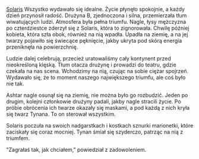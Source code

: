 [Solaris](../postacie%20graczy/Solaris.md)
Wszystko wydawało się idealne. Życie płynęło spokojnie, a każdy dzień przynosił radość. Drużyna B, zjednoczona i silna, przemierzała tłum wiwatujących ludzi. Atmosfera była pełna triumfu. Nagle, łysy mężczyzna po czterdziestce zderzył się z Solaris, która to zignorowała. Chwilę później kobieta, która szła obok, również na nią wpadła. Upadła na ziemię, a na jej twarzy pojawiło się świecące pęknięcie, jakby ukryta pod skórą energia przeniknęła na powierzchnię.

Ludzie dalej celebrują, przecież uratowaliśmy cały kontynent przed nieokreśloną klęską. Tłum otacza drużynę i prowadzi do teatru, gdzie czekała na nas scena. Wchodzimy na nią, czując na sobie ciężar spojrzeń. Wydawało się, że to moment naszego największego triumfu, ale coś było nie tak.

Ashtar nagle osunął się na ziemię, nie można było go rozbudzić. Jeden po drugim, kolejni członkowie drużyny padali, jakby nagle stracili życie. Po próbie obrócenia ich twarze okazały się maskami, a pod każdą z nich kryła się twarz Tynana. To on sterował wszystkim.

Solaris poczuła na swoich nadgarstkach i kostkach sznurki marionetki, które zaciskały się coraz mocniej. Tynan śmiał się szyderczo, patrząc na nią z triumfem.

"Zagrałaś tak, jak chciałem," powiedział z zadowoleniem.